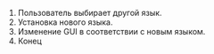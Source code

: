 1. Пользователь выбирает другой язык.
2. Установка нового языка.
3. Изменение GUI в соответствии с новым языком.
4. Конец